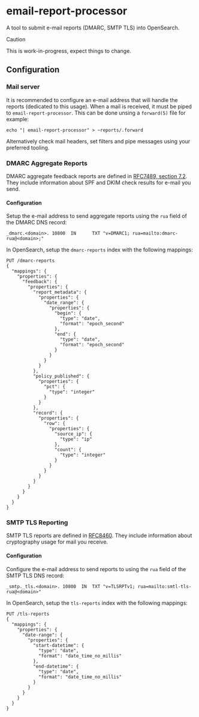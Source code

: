 # email-report-processor

A tool to submit e-mail reports (DMARC, SMTP TLS) into OpenSearch.

> [!CAUTION]
> This is work-in-progress, expect things to change.

## Configuration

### Mail server

It is recommended to configure an e-mail address that will handle the reports (dedicated to this usage).  When a mail is received, it must be piped to `email-report-processor`.
This can be done unsing a `forward(5)` file for example:

```
echo "| email-report-processor" > ~reports/.forward
```

Alternatively check mail headers, set filters and pipe messages using your preferred tooling.

### DMARC Aggregate Reports

DMARC aggregate feedback reports are defined in [RFC7489, section 7.2](https://datatracker.ietf.org/doc/html/rfc7489#section-7.2).
They include information about SPF and DKIM check results for e-mail you send.

#### Configuration

Setup the e-mail address to send aggregate reports using the `rua` field of the DMARC DNS record:

```
_dmarc.<domain>. 10800	IN      TXT "v=DMARC1; rua=mailto:dmarc-rua@<domain>;"
```

In OpenSearch, setup the `dmarc-reports` index with the following mappings:

```
PUT /dmarc-reports
{
  "mappings": {
    "properties": {
      "feedback": {
        "properties": {
          "report_metadata": {
            "properties": {
              "date_range": {
                "properties": {
                  "begin": {
                    "type": "date",
                    "format": "epoch_second"
                  },
                  "end": {
                    "type": "date",
                    "format": "epoch_second"
                  }
                }
              }
            }
          },
          "policy_published": {
            "properties": {
              "pct": {
                "type": "integer"
              }
            }
          },
          "record": {
            "properties": {
              "row": {
                "properties": {
                  "source_ip": {
                    "type": "ip"
                  },
                  "count": {
                    "type": "integer"
                  }
                }
              }
            }
          }
        }
      }
    }
  }
}
```

### SMTP TLS Reporting

SMTP TLS reports are defined in [RFC8460](https://datatracker.ietf.org/doc/html/rfc8460).
They include information about cryptography usage for mail you receive.

#### Configuration

Configure the e-mail address to send reports to using the `rua` field of the SMTP TLS DNS record:

```
_smtp._tls.<domain>. 10800	IN	TXT	"v=TLSRPTv1; rua=mailto:smtl-tls-rua@<domain>"
```

In OpenSearch, setup the `tls-reports` index with the following mappings:

```
PUT /tls-reports
{
  "mappings": {
    "properties": {
      "date-range": {
        "properties": {
          "start-datetime": {
            "type": "date",
            "format": "date_time_no_millis"
          },
          "end-datetime": {
            "type": "date",
            "format": "date_time_no_millis"
          }
        }
      }
    }
  }
}
```
